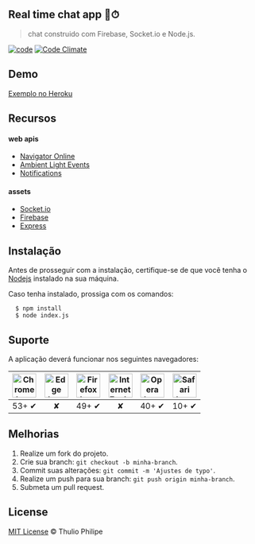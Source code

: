 ## Real time chat app 📱⏱
> chat construido com Firebase, Socket.io e Node.js.

[![code](https://img.shields.io/badge/code-4.2.0-red.svg)](https://github.com/thulioph/realtime-chatapp/blob/master/client/Gruntfile.js) [![Code Climate](https://codeclimate.com/github/thulioph/realtime-chatapp/badges/gpa.svg)](https://codeclimate.com/github/thulioph/realtime-chatapp)


## Demo

[Exemplo no Heroku](https://goo.gl/5j2V5m)


## Recursos

#### web apis
- [Navigator Online](https://developer.mozilla.org/en-US/docs/Web/API/NavigatorOnLine)
- [Ambient Light Events](https://developer.mozilla.org/en-US/docs/Web/API/Ambient_Light_Events)
- [Notifications](https://developer.mozilla.org/en-US/docs/Web/API/Notification)

#### assets
- [Socket.io](http://socket.io/)
- [Firebase](https://firebase.google.com/)
- [Express](http://expressjs.com/)


## Instalação

Antes de prosseguir com a instalação, certifique-se de que você tenha o [Nodejs](https://nodejs.org/en/download/) instalado na sua máquina.

Caso tenha instalado, prossiga com os comandos:

```shell
  $ npm install
  $ node index.js
```


## Suporte

A aplicação deverá funcionar nos seguintes navegadores:

| <img src="https://clipboardjs.com/assets/images/chrome.png" width="48px" height="48px" alt="Chrome logo"> | <img src="https://clipboardjs.com/assets/images/edge.png" width="48px" height="48px" alt="Edge logo"> | <img src="https://clipboardjs.com/assets/images/firefox.png" width="48px" height="48px" alt="Firefox logo"> | <img src="https://clipboardjs.com/assets/images/ie.png" width="48px" height="48px" alt="Internet Explorer logo"> | <img src="https://clipboardjs.com/assets/images/opera.png" width="48px" height="48px" alt="Opera logo"> | <img src="https://clipboardjs.com/assets/images/safari.png" width="48px" height="48px" alt="Safari logo"> |
|:---:|:---:|:---:|:---:|:---:|:---:|
| 53+ ✔ | ✘ | 49+ ✔ | ✘ | 40+ ✔ | 10+ ✔ |


## Melhorias

1. Realize um fork do projeto.
2. Crie sua branch: `git checkout -b minha-branch`.
3. Commit suas alterações: `git commit -m 'Ajustes de typo'`.
4. Realize um push para sua branch: `git push origin minha-branch`.
5. Submeta um pull request.


## License

[MIT License](./LICENSE) © Thulio Philipe
